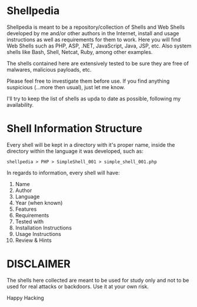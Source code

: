 # Shellpedia

Shellpedia is meant to be a repository/collection of Shells and Web Shells developed by me and/or other authors in the Internet, install and usage instructions as well as requirements for them to work. Here you will find Web Shells such as PHP, ASP, .NET, JavaScript, Java, JSP, etc. Also system shells like Bash, Shell, Netcat, Ruby, among other examples.

The shells contained here are extensively tested to be sure they are free of malwares, malicious payloads, etc.

Please feel free to investigate them before use. If you find anything suspicious (...more then usual), just let me know.

I'll try to keep the list of shells as upda to date as possible, following my availability.


# Shell Information Structure

Every shell will be kept in a directory with it's proper name, inside the directory within the language it was developed, such as: 

```shellpedia > PHP > SimpleShell_001 > simple_shell_001.php```

In regards to information, every shell will have:

1. Name 
2. Author
3. Language
4. Year (when known)
5. Features
6. Requirements
7. Tested with
8. Installation Instructions
9. Usage Instructions
10. Review & Hints

# DISCLAIMER

The shells here collected are meant to be used for study only and not to be used for real attacks or backdoors. Use it at your own risk.


Happy Hacking
